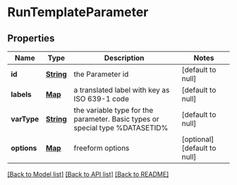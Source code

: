 # RunTemplateParameter
## Properties

Name | Type | Description | Notes
------------ | ------------- | ------------- | -------------
**id** | [**String**](string.md) | the Parameter id | [default to null]
**labels** | [**Map**](object.md) | a translated label with key as ISO 639-1 code | [default to null]
**varType** | [**String**](string.md) | the variable type for the parameter. Basic types or special type %DATASETID% | [default to null]
**options** | [**Map**](object.md) | freeform options | [optional] [default to null]

[[Back to Model list]](../README.md#documentation-for-models) [[Back to API list]](../README.md#documentation-for-api-endpoints) [[Back to README]](../README.md)

